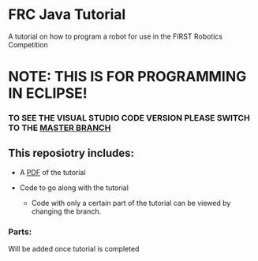 # FRC Java Tutorial
A tutorial on how to program a robot for use in the FIRST Robotics Competition

# NOTE: THIS IS FOR PROGRAMMING IN ECLIPSE! 
### TO SEE THE VISUAL STUDIO CODE VERSION PLEASE SWITCH TO THE [MASTER BRANCH](https://github.com/FRCTeam3255/FRC-Java-Tutorial/)

## This reposiotry includes:

- A [PDF](https://github.com/FRCTeam3255/FRC-Java-Tutorial/raw/eclipse/FRC%20Programming%20Tutorial%20Eclipse.pdf) of the tutorial

- Code to go along with the tutorial
  - Code with only a certain part of the tutorial can be viewed by changing the branch.
  
### Parts:
Will be added once tutorial is completed
